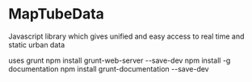 # MapTubeData
Javascript library which gives unified and easy access to real time and static urban data

uses grunt
npm install grunt-web-server --save-dev
npm install -g documentation
npm install grunt-documentation --save-dev
